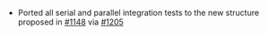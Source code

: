 - Ported all serial and parallel integration tests to the new structure proposed in [#1148](https://github.com/precice/precice/pull/1148) via [#1205](https://github.com/precice/precice/pull/1205)
